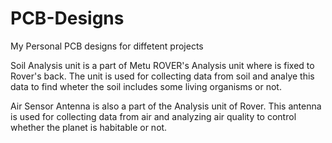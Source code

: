 # PCB-Designs
My Personal PCB designs for diffetent projects

Soil Analysis unit is a part of Metu ROVER's Analysis unit where is fixed to Rover's back. The unit is used for collecting data from soil and analye this data to find wheter the soil includes some living organisms or not. 

Air Sensor Antenna is also a part of the Analysis unit of Rover. This antenna is used for collecting data from air and analyzing air quality to control whether the planet is habitable or not.
